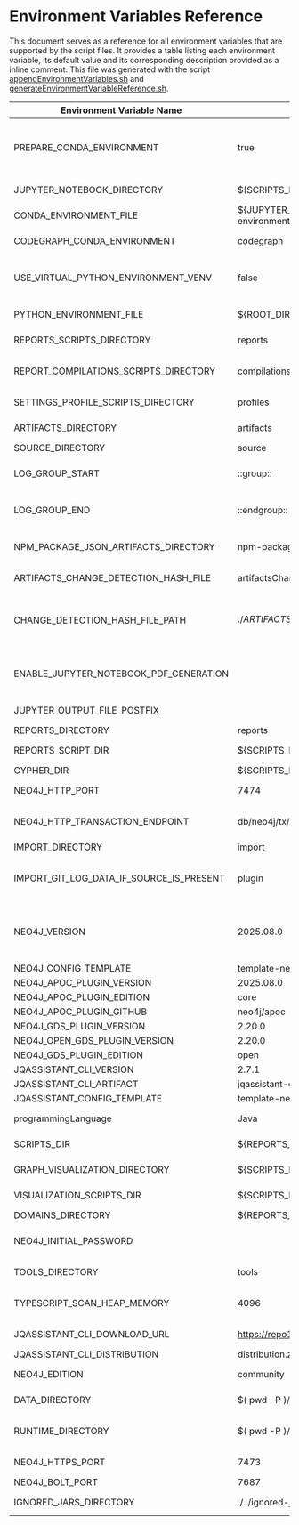 # Environment Variables Reference

This document serves as a reference for all environment variables that are supported by the script files.
It provides a table listing each environment variable, its default value and its corresponding description provided as a inline comment.
This file was generated with the script [appendEnvironmentVariables.sh](./appendEnvironmentVariables.sh) and [generateEnvironmentVariableReference.sh](./generateEnvironmentVariableReference.sh).

| Environment Variable Name           | Default                             | Description                                            |
| ----------------------------------- | ----------------------------------- | ------------------------------------------------------ |
PREPARE_CONDA_ENVIRONMENT             | true                                | Wether to prepare a Python environment with Conda if needed (default, "true") or use an already prepared Conda environment ("false") |
JUPYTER_NOTEBOOK_DIRECTORY            | ${SCRIPTS_DIR}/../jupyter           | Repository directory containing the Jupyter Notebooks |
CONDA_ENVIRONMENT_FILE                | ${JUPYTER_NOTEBOOK_DIRECTORY}/../conda-environment.yml | Conda (package manager for Python) environment file path |
CODEGRAPH_CONDA_ENVIRONMENT           | codegraph                           | Name of the conda environment to use for code graph analysis |
USE_VIRTUAL_PYTHON_ENVIRONMENT_VENV   | false                               | Use "venv" for virtual Python environments ("true") or use an already prepared (e.g. conda) environment (default, "false"). |
PYTHON_ENVIRONMENT_FILE               | ${ROOT_DIRECTORY}/requirements.txt  | Pip (package manager for Python) environment file path |
REPORTS_SCRIPTS_DIRECTORY             | reports                             | Working directory containing the generated reports |
REPORT_COMPILATIONS_SCRIPTS_DIRECTORY | compilations                        | Repository directory that contains scripts that execute selected report generation scripts |
SETTINGS_PROFILE_SCRIPTS_DIRECTORY    | profiles                            | Repository directory that contains scripts containing settings |
ARTIFACTS_DIRECTORY                   | artifacts                           | Working directory containing the artifacts to be analyzed |
SOURCE_DIRECTORY                      | source                              |  |
LOG_GROUP_START                       | ::group::                           | Prefix to start a log group. Defaults to GitHub Actions log group start command. |
LOG_GROUP_END                         | ::endgroup::                        | Prefix to end a log group. Defaults to GitHub Actions log group end command. |
NPM_PACKAGE_JSON_ARTIFACTS_DIRECTORY  | npm-package-json                    | Subdirectory of "artifacts" containing the npm package.json files to scan |
ARTIFACTS_CHANGE_DETECTION_HASH_FILE  | artifactsChangeDetectionHash.txt    | !DEPRECATED! Use CHANGE_DETECTION_HASH_FILE. |
CHANGE_DETECTION_HASH_FILE_PATH       | ./${ARTIFACTS_DIRECTORY}/${CHANGE_DETECTION_HASH_FILE} | Default path of the file that contains the hash code of the file list for change detection. Can be overridden by a command line option. |
ENABLE_JUPYTER_NOTEBOOK_PDF_GENERATION |                                     | Enable PDF generation for Jupyter Notebooks if set to any non empty value like "true" or disable it with "" or "false". |
JUPYTER_OUTPUT_FILE_POSTFIX           |                                     | e.g. "" (no postfix), ".nbconvert" or ".output" |
REPORTS_DIRECTORY                     | reports                             |  |
REPORTS_SCRIPT_DIR                    | ${SCRIPTS_DIR}/reports              | Repository directory containing the report scripts |
CYPHER_DIR                            | ${SCRIPTS_DIR}/../cypher            |  |
NEO4J_HTTP_PORT                       | 7474                                | Neo4j HTTP API port for executing queries |
NEO4J_HTTP_TRANSACTION_ENDPOINT       | db/neo4j/tx/commit                  | Since Neo4j v5: "db/<name>/tx/commit", Neo4j v4: "db/data/transaction/commit" |
IMPORT_DIRECTORY                      | import                              |  |
IMPORT_GIT_LOG_DATA_IF_SOURCE_IS_PRESENT | plugin                              | Select how to import git log data. Options: "none", "aggregated", "full" and "plugin". Default="plugin". |
NEO4J_VERSION                         | 2025.08.0                           | Neo4j Graph Database Version. Current versions: >= 2025.03.0. Version 4.4.42 and 5.26.5 are the previous LTS (long term support) versions as of April 2025. |
NEO4J_CONFIG_TEMPLATE                 | template-neo4j.conf                 |  |
NEO4J_APOC_PLUGIN_VERSION             | 2025.08.0                           |  |
NEO4J_APOC_PLUGIN_EDITION             | core                                |  |
NEO4J_APOC_PLUGIN_GITHUB              | neo4j/apoc                          |  |
NEO4J_GDS_PLUGIN_VERSION              | 2.20.0                              |  |
NEO4J_OPEN_GDS_PLUGIN_VERSION         | 2.20.0                              |  |
NEO4J_GDS_PLUGIN_EDITION              | open                                |  |
JQASSISTANT_CLI_VERSION               | 2.7.1                               |  |
JQASSISTANT_CLI_ARTIFACT              | jqassistant-commandline-neo4jv5     |  |
JQASSISTANT_CONFIG_TEMPLATE           | template-neo4j-latest-jqassistant-continue-on-error.yaml |  |
programmingLanguage                   | Java                                | Set to default value "Java" if not set since it is optional |
SCRIPTS_DIR                           | ${REPORTS_SCRIPT_DIR}/..            | Repository directory containing the shell scripts |
GRAPH_VISUALIZATION_DIRECTORY         | ${SCRIPTS_DIR}/../graph-visualization | Repository directory containing the Jupyter Notebooks |
VISUALIZATION_SCRIPTS_DIR             | ${SCRIPTS_DIR}/visualization        | Repository directory containing the shell scripts for visualization |
DOMAINS_DIRECTORY                     | ${REPORTS_SCRIPT_DIR}/../../domains |  |
NEO4J_INITIAL_PASSWORD                |                                     | Neo4j login password that was set to replace the temporary initial password |
TOOLS_DIRECTORY                       | tools                               | Get the tools directory (defaults to "tools") |
TYPESCRIPT_SCAN_HEAP_MEMORY           | 4096                                | Heap memory in megabytes for Typescript scanning with (Node.js process). Defaults to 4096 MB. |
JQASSISTANT_CLI_DOWNLOAD_URL          | https://repo1.maven.org/maven2/com/buschmais/jqassistant/cli | Download URL for the jQAssistant CLI |
JQASSISTANT_CLI_DISTRIBUTION          | distribution.zip                    | Neo4j v5 & v4: "distribution.zip" |
NEO4J_EDITION                         | community                           | Choose "community" or "enterprise" |
DATA_DIRECTORY                        | $( pwd -P )/data                    | Path where Neo4j writes its data to (outside tools dir) |
RUNTIME_DIRECTORY                     | $( pwd -P )/runtime                 | Path where Neo4j puts runtime data to (e.g. logs) (outside tools dir) |
NEO4J_HTTPS_PORT                      | 7473                                | Neo4j HTTPS port for encrypted querying |
NEO4J_BOLT_PORT                       | 7687                                | Neo4j's own "Bolt Protocol" port |
IGNORED_JARS_DIRECTORY                | ./../ignored-jars                   | Directory to move the filtered out .jar files to |
